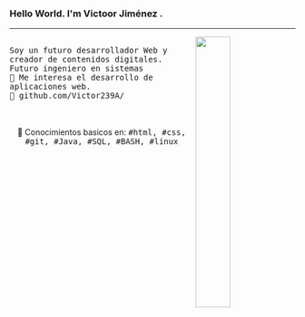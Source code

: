 ### Hello World. I'm Victoor Jiménez .
---
<p>
  <img src="https://www.icegif.com/wp-content/uploads/2022/01/icegif-675.gif" align="right" width="35%"/>
  <samp>
    <br>Soy un futuro desarrollador Web y creador de contenidos digitales.
    <br>Futuro ingeniero en sistemas
    <br>🔹 Me interesa el desarrollo de aplicaciones web.
    <br>🔹 github.com/Victor239A/
    </samp>
   <br>
  <br>
  <p align="center">
    <br>🔹 Conocimientos basicos en:
    <samp>
      #html, #css, #git, #Java, #SQL, #BASH, #linux
     </samp>
    <br>
  </p>
  
</p>
